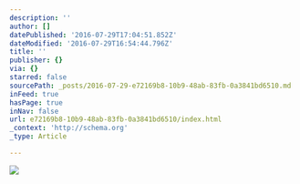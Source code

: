 ```yaml
---
description: ''
author: []
datePublished: '2016-07-29T17:04:51.852Z'
dateModified: '2016-07-29T16:54:44.796Z'
title: ''
publisher: {}
via: {}
starred: false
sourcePath: _posts/2016-07-29-e72169b8-10b9-48ab-83fb-0a3841bd6510.md
inFeed: true
hasPage: true
inNav: false
url: e72169b8-10b9-48ab-83fb-0a3841bd6510/index.html
_context: 'http://schema.org'
_type: Article

---
```

![](https://the-grid-user-content.s3-us-west-2.amazonaws.com/10be80f6-f904-4eb8-ae7e-329b182adc48.jpg)